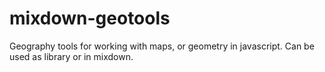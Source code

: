 mixdown-geotools
================

Geography tools for working with maps, or geometry in javascript.  Can be used as library or in mixdown.
